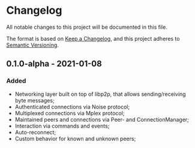 # Changelog

All notable changes to this project will be documented in this file.

The format is based on [Keep a Changelog](https://keepachangelog.com/en/1.0.0/),
and this project adheres to [Semantic Versioning](https://semver.org/spec/v2.0.0.html).

<!-- ## Unreleased - YYYY-MM-DD

### Added

### Changed

### Deprecated

### Removed

### Fixed

### Security -->

## 0.1.0-alpha - 2021-01-08

### Added

- Networking layer built on top of libp2p, that allows sending/receiving byte messages;
- Authenticated connections via Noise protocol;
- Multiplexed connections via Mplex protocol;
- Maintained peers and connections via Peer- and ConnectionManager;
- Interaction via commands and events;
- Auto-reconnect;
- Custom behavior for known and unknown peers;
